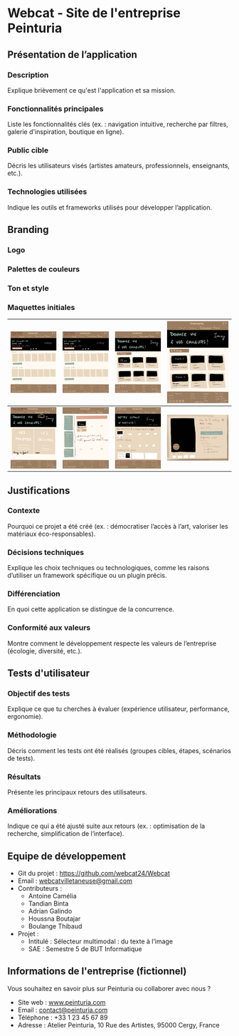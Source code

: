 # Webcat - Site de l'entreprise Peinturia

## Présentation de l’application

### **Description**
Explique brièvement ce qu'est l'application et sa mission.

###  **Fonctionnalités principales**
Liste les fonctionnalités clés (ex. : navigation intuitive, recherche par filtres, galerie d'inspiration, boutique en ligne).

###  **Public cible**
Décris les utilisateurs visés (artistes amateurs, professionnels, enseignants, etc.).

### **Technologies utilisées**
Indique les outils et frameworks utilisés pour développer l’application.

## Branding
### **Logo**

### **Palettes de couleurs**

### **Ton et style**

### **Maquettes initiales**
| ![alt text](image.png) | ![alt text](image-1.png) | ![alt text](image-2.png) | ![alt text](image-3.png) |
|-------------------------|--------------------------|--------------------------|--------------------------|
| ![alt text](image-4.png) | ![alt text](image-5.png) | ![alt text](image-6.png) | ![alt text](image-7.png) |

## Justifications
### **Contexte**
Pourquoi ce projet a été créé (ex. : démocratiser l’accès à l’art, valoriser les matériaux éco-responsables).

### **Décisions techniques**
Explique les choix techniques ou technologiques, comme les raisons d’utiliser un framework spécifique ou un plugin précis.

### **Différenciation**
En quoi cette application se distingue de la concurrence.

### **Conformité aux valeurs**
Montre comment le développement respecte les valeurs de l’entreprise (écologie, diversité, etc.).

## Tests d'utilisateur
### **Objectif des tests**
Explique ce que tu cherches à évaluer (expérience utilisateur, performance, ergonomie).

### **Méthodologie**
Décris comment les tests ont été réalisés (groupes cibles, étapes, scénarios de tests).

### **Résultats**
Présente les principaux retours des utilisateurs.

### **Améliorations**
Indique ce qui a été ajusté suite aux retours (ex. : optimisation de la recherche, simplification de l’interface).

## Equipe de développement
* Git du projet : https://github.com/webcat24/Webcat
* Email : webcatvilletaneuse@gmail.com
* Contributeurs : 
    * Antoine Camélia
    * Tandian Binta
    * Adrian Galindo
    * Houssna Boutajar
    * Boulange Thibaud
* Projet : 
    * Intitulé : Sélecteur multimodal : du texte à  l’image
    * SAE : Semestre 5 de BUT Informatique

## Informations de l'entreprise (fictionnel)
Vous souhaitez en savoir plus sur Peinturia ou collaborer avec nous ?

* Site web : www.peinturia.com
* Email : contact@peinturia.com
* Téléphone : +33 1 23 45 67 89
* Adresse : Atelier Peinturia, 10 Rue des Artistes, 95000 Cergy, France